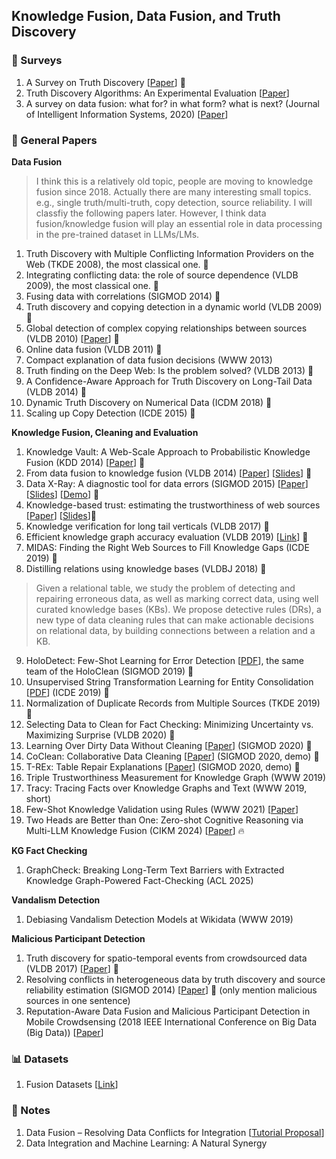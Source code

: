 ## Knowledge Fusion, Data Fusion, and Truth Discovery

### 📝 Surveys
1. A Survey on Truth Discovery [[Paper](https://www.kdd.org/exploration_files/Article1_17_2.pdf)] 🌟
2. Truth Discovery Algorithms: An Experimental Evaluation [[Paper](https://arxiv.org/pdf/1409.6428.pdf)]
3. A survey on data fusion: what for? in what form? what is next? (Journal of Intelligent Information Systems, 2020) [[Paper](https://link.springer.com/article/10.1007/s10844-020-00627-4)]

### 📝 General Papers
__Data Fusion__
> I think this is a relatively old topic, people are moving to knowledge fusion since 2018.
> Actually there are many interesting small topics. e.g., single truth/multi-truth, copy detection, source reliability. I will classfiy the following papers later.
> However, I think data fusion/knowledge fusion will play an essential role in data processing in the pre-trained dataset in LLMs/LMs.
1. Truth Discovery with Multiple Conflicting Information Providers on the Web (TKDE 2008), the most classical one. 🌟
2. Integrating conflicting data: the role of source dependence (VLDB 2009), the most classical one. 🌟
3. Fusing data with correlations (SIGMOD 2014) 🌟
4. Truth discovery and copying detection in a dynamic world (VLDB 2009) 🌟
5. Global detection of complex copying relationships between sources (VLDB 2010) [[Paper](https://dl.acm.org/doi/pdf/10.14778/1920841.1921008)] 🌟 
6. Online data fusion (VLDB 2011) 🌟
7. Compact explanation of data fusion decisions (WWW 2013)
8. Truth finding on the Deep Web: Is the problem solved? (VLDB 2013) 🌟
9. A Confidence-Aware Approach for Truth Discovery on Long-Tail Data (VLDB 2014) 🌟
10. Dynamic Truth Discovery on Numerical Data (ICDM 2018) 🌟
11. Scaling up Copy Detection (ICDE 2015) 🌟

__Knowledge Fusion, Cleaning and Evaluation__
1. Knowledge Vault: A Web-Scale Approach to Probabilistic Knowledge Fusion (KDD 2014) [[Paper](http://lunadong.com/publication/kv_kdd.pdf)] 🌟
2. From data fusion to knowledge fusion (VLDB 2014) [[Paper](http://lunadong.com/publication/fromDFtoKF_vldb.pdf)] [[Slides](http://lunadong.com/talks/fromDFtoKF.pdf)] 🌟
3. Data X-Ray: A diagnostic tool for data errors (SIGMOD 2015) [[Paper](http://lunadong.com/publication/dataXray_sigmod.pdf)] [[Slides](http://lunadong.com/talks/dataXray_sigmod.pdf)] [[Demo](http://lunadong.com/publication/dataXray_vldbdemo.pdf)] 🌟
4. Knowledge-based trust: estimating the trustworthiness of web sources [[Paper](http://lunadong.com/publication/sonyaTrust_vldb.pdf)] [[Slides](http://lunadong.com/talks/KBT_vldb.pdf)]🌟
5. Knowledge verification for long tail verticals (VLDB 2017) 🌟
6. Efficient knowledge graph accuracy evaluation (VLDB 2019) [[Link](https://arxiv.org/abs/1907.09657)] 🌟
7. MIDAS: Finding the Right Web Sources to Fill Knowledge Gaps (ICDE 2019) 🌟
8. Distilling relations using knowledge bases (VLDBJ 2018) 🌟
> Given a relational table, we study the problem of detecting and repairing erroneous data, as well as marking correct data, using well curated knowledge bases (KBs). We propose detective rules (DRs), a new type of data cleaning rules that can make actionable decisions on relational data, by building connections between a relation and a KB. 
9. HoloDetect: Few-Shot Learning for Error Detection [[PDF](https://arxiv.org/pdf/1904.02285.pdf)], the same team of the HoloClean (SIGMOD 2019) 🌟
10. Unsupervised String Transformation Learning for Entity Consolidation [[PDF](https://cs.uwaterloo.ca/~ilyas/papers/DengICDE2019.pdf)] (ICDE 2019) 🌟
11. Normalization of Duplicate Records from Multiple Sources (TKDE 2019) 🌟
12. Selecting Data to Clean for Fact Checking: Minimizing Uncertainty vs. Maximizing Surprise (VLDB 2020) 🌟
13. Learning Over Dirty Data Without Cleaning [[Paper](https://doi.org/10.1145/3318464.3389708)] (SIGMOD 2020) 🌟
14. CoClean: Collaborative Data Cleaning [[Paper](https://doi.org/10.1145/3318464.3384698)] (SIGMOD 2020, demo) 🌟
15. T-REx: Table Repair Explanations [[Paper](https://doi.org/10.1145/3318464.3384700)] (SIGMOD 2020, demo) 🌟
16. Triple Trustworthiness Measurement for Knowledge Graph (WWW 2019)
17. Tracy: Tracing Facts over Knowledge Graphs and Text (WWW 2019, short)
18. Few-Shot Knowledge Validation using Rules (WWW 2021) [[Paper](https://mott.in/papers/LosterWWW2021COLT.pdf)]
19. Two Heads are Better than One: Zero-shot Cognitive Reasoning via Multi-LLM Knowledge Fusion (CIKM 2024) [[Paper](https://dl.acm.org/doi/abs/10.1145/3627673.3679744)] 🔥

__KG Fact Checking__
1. GraphCheck: Breaking Long-Term Text Barriers with Extracted Knowledge Graph-Powered Fact-Checking (ACL 2025)

__Vandalism Detection__
1. Debiasing Vandalism Detection Models at Wikidata (WWW 2019)

__Malicious Participant Detection__
1. Truth discovery for spatio-temporal events from crowdsourced data (VLDB 2017) [[Paper](https://dl.acm.org/doi/pdf/10.14778/3137628.3137662)] 🌟
2. Resolving conflicts in heterogeneous data by truth discovery and source reliability estimation (SIGMOD 2014) [[Paper](https://dl.acm.org/doi/pdf/10.1145/2588555.2610509)] 🌟 (only mention malicious sources in one sentence)
3. Reputation-Aware Data Fusion and Malicious Participant Detection in Mobile Crowdsensing (2018 IEEE International Conference on Big Data (Big Data)) [[Paper](https://ieeexplore.ieee.org/abstract/document/8622335)]

### 📊 Datasets
1. Fusion Datasets [[Link](http://lunadong.com/fusionDataSets.htm)]

### 💬 Notes
1. Data Fusion – Resolving Data Conflicts for Integration [[Tutorial Proposal](http://lunadong.com/publication/fusion_vldbTutorial.pdf)]
2. Data Integration and Machine Learning: A Natural Synergy

